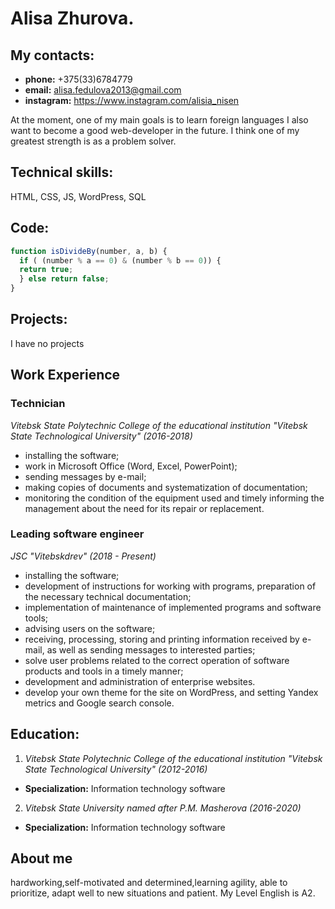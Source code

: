 # **Alisa Zhurova.**

## **My contacts:**
* **phone:** +375(33)6784779 
* **email:** alisa.fedulova2013@gmail.com
* **instagram:** https://www.instagram.com/alisia_nisen

At the moment, one of my main goals is to learn foreign languages I also want to become a good web-developer in the future. 
I think one of my greatest strength is as a problem solver.

## **Technical skills:**
HTML, CSS, JS, WordPress, SQL

## **Code:** 
```javascript
function isDivideBy(number, a, b) {
  if ( (number % a == 0) & (number % b == 0)) {
  return true;
  } else return false;
}
```

## **Projects:** 
I have no projects

## **Work Experience**

### **Technician**
*Vitebsk State Polytechnic College of the educational institution "Vitebsk State Technological University" (2016-2018)*

* installing the software;
* work in Microsoft Office (Word, Excel, PowerPoint);
* sending messages by e-mail;
* making copies of documents and systematization of documentation;
* monitoring the condition of the equipment used and timely informing the management about the need for its repair or replacement.

### **Leading software engineer**
*JSC "Vitebskdrev" (2018 - Present)*

* installing the software;
* development of instructions for working with programs, preparation of the necessary technical documentation;
* implementation of maintenance of implemented programs and software tools;
* advising users on the software;
* receiving, processing, storing and printing information received by e-mail, as well as sending messages to interested parties;
* solve user problems related to the correct operation of software products and tools in a timely manner;
* development and administration of enterprise websites.
* develop your own theme for the site on WordPress, and setting Yandex  metrics and Google search console.

## **Education:**

1. *Vitebsk State Polytechnic College of the educational institution "Vitebsk State Technological University" (2012-2016)*
* **Specialization:** Information technology software

2. *Vitebsk State University named after P.M. Masherova (2016-2020)*
* **Specialization:** Information technology software

## **About me**

hardworking,self-motivated and determined,learning agility, able to prioritize, adapt well to new situations and patient. My Level English is A2.